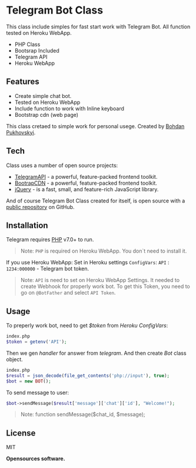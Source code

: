 # Telegram Bot Class

This class include simples for fast start work with Telegram Bot.
All function tested on Heroku WebApp. 

- PHP Class 
- Bootsrap Included
- Telegram API
- Heroku WebApp

## Features

- Create simple chat bot. 
- Tested on Heroku WebApp
- Include function to work with Inline keyboard
- Bootstrap cdn (web page)

This class cretaed to simple work for personal usege. 
Created by [Bohdan Pukhovskyi](https://www.facebook.com/bohdan.pukhovskyi).

## Tech
Class uses a number of open source projects:
- [TelegramAPI] - a powerful, feature-packed frontend toolkit.
- [BootrapCDN](https://getbootstrap.com) - a powerful, feature-packed frontend toolkit.
- [jQuery](https://jquery.com) - is a fast, small, and feature-rich JavaScript library. 

And of course Telegram Bot Class created for itself, is open source with a [public repository][gitproject] 
on GitHub.

## Installation
Telegram requires [PHP](https://www.php.net) v7.0+ to run.
> Note: `PHP` is required on Heroku WebApp. You don`t need to install it. 

If you use Heroku WebApp: Set in Heroku settings `ConfigVars`: 
`API` : `1234:000000` - Telegram bot token.
> Note: `API` is need to set on Heroku WebApp Settings. It needed to create Webhook for properly work bot. To get this Token, you need to go on `@BotFather` and select `API Token`.

## Usage
To preperly work bot, need to get _$token_ from _Heroku ConfigVars_:
```php
index.php
$token = getenv('API');
```

Then we gen _handler_ for answer from _telegram_. And then create _Bot_ class object.
```php
index.php
$result = json_decode(file_get_contents('php://input'), true);
$bot = new BOT();
```

To send message to user:
```php
$bot->sendMessage($result['message']['chat']['id'], "Welcome!");
```
> Note: function sendMessage($chat_id, $message);



## License

MIT

**Opensources software.**

[gitproject]: <https://github.com/intern-tester/cathedra-test-system>
[git-repo-url]: <https://github.com/intern-tester/cathedra-test-system.git>
[TelegramAPI]: <https://github.com/intern-tester/cathedra-test-system.git>
